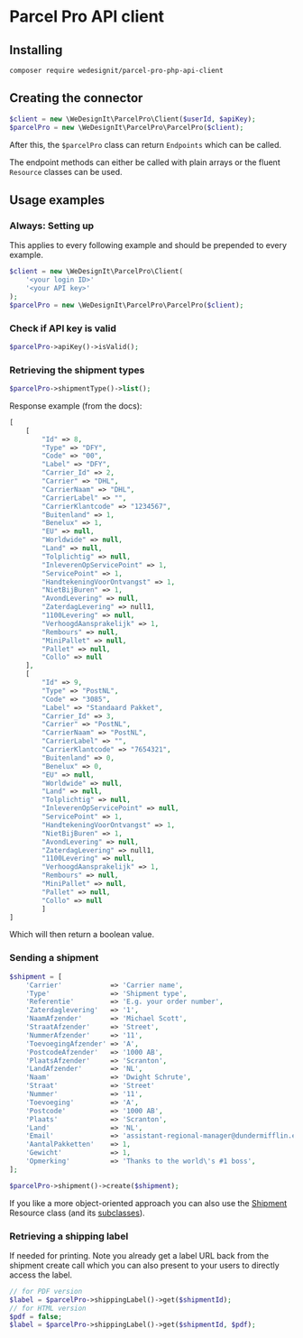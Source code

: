 # Parcel Pro API client

## Installing

```
composer require wedesignit/parcel-pro-php-api-client
```

## Creating the connector

```php
$client = new \WeDesignIt\ParcelPro\Client($userId, $apiKey);
$parcelPro = new \WeDesignIt\ParcelPro\ParcelPro($client);
```

After this, the `$parcelPro` class can return `Endpoints` which can be called.

The endpoint methods can either be called with plain arrays or the fluent
`Resource` classes can be used.

## Usage examples

### Always: Setting up

This applies to every following example and should be prepended to every example.

```php
$client = new \WeDesignIt\ParcelPro\Client(
    '<your login ID>'
    '<your API key>'
);
$parcelPro = new \WeDesignIt\ParcelPro\ParcelPro($client);
```

### Check if API key is valid

```php
$parcelPro->apiKey()->isValid();
```

### Retrieving the shipment types

```php
$parcelPro->shipmentType()->list();
```

Response example (from the docs):

```php
[
    [
        "Id" => 8,
        "Type" => "DFY",
        "Code" => "00",
        "Label" => "DFY",
        "Carrier_Id" => 2,
        "Carrier" => "DHL",
        "CarrierNaam" => "DHL",
        "CarrierLabel" => "",
        "CarrierKlantcode" => "1234567",
        "Buitenland" => 1,
        "Benelux" => 1,
        "EU" => null,
        "Worldwide" => null,
        "Land" => null,
        "Tolplichtig" => null,
        "InleverenOpServicePoint" => 1,
        "ServicePoint" => 1,
        "HandtekeningVoorOntvangst" => 1,
        "NietBijBuren" => 1,
        "AvondLevering" => null,
        "ZaterdagLevering" => null1,
        "1100Levering" => null,
        "VerhoogdAansprakelijk" => 1,
        "Rembours" => null,
        "MiniPallet" => null,
        "Pallet" => null,
        "Collo" => null
    ],
    [
        "Id" => 9,
        "Type" => "PostNL",
        "Code" => "3085",
        "Label" => "Standaard Pakket",
        "Carrier_Id" => 3,
        "Carrier" => "PostNL",
        "CarrierNaam" => "PostNL",
        "CarrierLabel" => "",
        "CarrierKlantcode" => "7654321",
        "Buitenland" => 0,
        "Benelux" => 0,
        "EU" => null,
        "Worldwide" => null,
        "Land" => null,
        "Tolplichtig" => null,
        "InleverenOpServicePoint" => null,
        "ServicePoint" => 1,
        "HandtekeningVoorOntvangst" => 1,
        "NietBijBuren" => 1,
        "AvondLevering" => null,
        "ZaterdagLevering" => null1,
        "1100Levering" => null,
        "VerhoogdAansprakelijk" => 1,
        "Rembours" => null,
        "MiniPallet" => null,
        "Pallet" => null,
        "Collo" => null
        ]
]
```

Which will then return a boolean value.

### Sending a shipment

```php 
$shipment = [
    'Carrier'            => 'Carrier name',
    'Type'               => 'Shipment type',
    'Referentie'         => 'E.g. your order number',
    'Zaterdaglevering'   => '1',
    'NaamAfzender'       => 'Michael Scott',
    'StraatAfzender'     => 'Street',
    'NummerAfzender'     => '11',
    'ToevoegingAfzender' => 'A',
    'PostcodeAfzender'   => '1000 AB',
    'PlaatsAfzender'     => 'Scranton',
    'LandAfzender'       => 'NL',
    'Naam'               => 'Dwight Schrute',
    'Straat'             => 'Street'
    'Nummer'             => '11',
    'Toevoeging'         => 'A',
    'Postcode'           => '1000 AB',
    'Plaats'             => 'Scranton',
    'Land'               => 'NL',
    'Email'              => 'assistant-regional-manager@dundermifflin.ext',
    'AantalPakketten'    => 1,
    'Gewicht'            => 1,
    'Opmerking'          => 'Thanks to the world\'s #1 boss',
];

$parcelPro->shipment()->create($shipment);
```

If you like a more object-oriented approach you can also use the [Shipment](src/Resources/Shipment.php) Resource 
class (and its [subclasses](src/Resources/Shipment)).

### Retrieving a shipping label

If needed for printing. Note you already get a label URL back from the shipment create call which you can also 
present to 
your users to directly access the label.

```php
// for PDF version
$label = $parcelPro->shippingLabel()->get($shipmentId);
// for HTML version
$pdf = false;
$label = $parcelPro->shippingLabel()->get($shipmentId, $pdf);
```